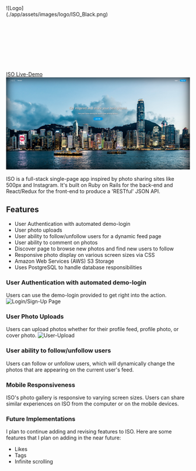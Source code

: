 <div style="display: flex; align-items: center; justify-content: center; width:300px; height:300px;">
    ![Logo](./app/assets/images/logo/ISO_Black.png)
</div>


[ISO Live-Demo](https://iso-frame.herokuapp.com/)
![Landing-Page](./screenshots/landing_page_ss.png)

ISO is a full-stack single-page app inspired by photo sharing sites like 500px
and Instagram. It's built on Ruby on Rails for the back-end and React/Redux for the front-end to produce a 'RESTful' JSON API.

## Features
- User Authentication with automated demo-login
- User photo uploads
- User ability to follow/unfollow users for a dynamic feed page
- User ability to comment on photos
- Discover page to browse new photos and find new users to follow
- Responsive photo display on various screen sizes via CSS
- Amazon Web Services (AWS) S3 Storage
- Uses PostgreSQL to handle database responsibilities

### User Authentication with automated demo-login
Users can use the demo-login provided to get right into the action.
![Login/Sign-Up Page](./screenshots/login_demo_final.gif)

### User Photo Uploads
Users can upload photos whether for their profile feed, profile photo, or cover photo.
![User-Upload](./screenshots/photo-upload.gif)

### User ability to follow/unfollow users
Users can follow or unfollow users, which will dynamically change the photos that are appearing on the current user's feed.

### Mobile Responsiveness
ISO's photo gallery is responsive to varying screen sizes. Users can share similar experiences on ISO from the computer or on the mobile devices.

### Future Implementations
I plan to continue adding and revising features to ISO.
Here are some features that I plan on adding in the near future:
- Likes
- Tags
- Infinite scrolling

